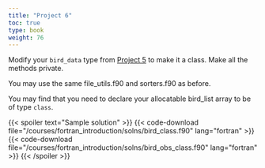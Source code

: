 ```yaml
---
title: "Project 6"
toc: true
type: book
weight: 76
---
```


Modify your `bird_data` type from [Project 5](/courses/fortran_introduction/project5) to make it a class.  Make all the methods private.  

You may use the same file_utils.f90 and sorters.f90 as before.  

You may find that you need to declare your allocatable bird_list array to be of type `class`.

{{< spoiler text="Sample solution" >}}
{{< code-download file="/courses/fortran_introduction/solns/bird_class.f90" lang="fortran" >}}
{{< code-download file="/courses/fortran_introduction/solns/bird_obs_class.f90" lang="fortran" >}}
{{< /spoiler >}}
